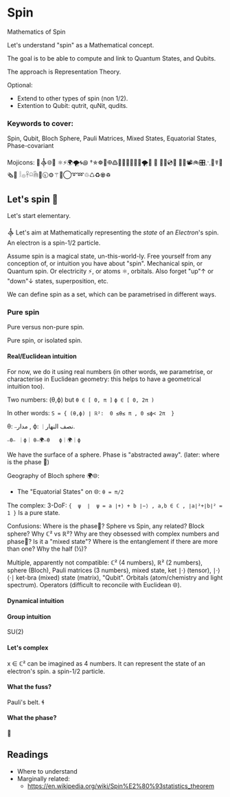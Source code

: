 # Spin
Mathematics of Spin

Let's understand "spin" as a Mathematical concept.

The goal is to be able to compute and link to Quantum States, and Qubits.

The approach is Representation Theory.

Optional:
* Extend to other types of spin (non 1/2).
* Extention to Qubit: qutrit, quNit, qudits.

### Keywords to cover:
Spin, Qubit, Bloch Sphere, Pauli Matrices, Mixed States, Equatorial States, Phase-covariant

Mojicons: 💫𒎓🌐🌈
⚛️⚡🌍🌪️🌀꩜
†✯☸🛞𐃏߷🧬🍥🎯📌📍🐚🌪🪩 💈
📡💽💿📀 🎡🎥📽🚲︎🎛𐬿🐌☤🔩🗞🧻
𓎛𓐍𓋹𓍶𓇖💍🕤⚙️⚚📿◯➰➿♲♺♻♼♽



 
## Let's spin 💫

Let's start elementary.

𒎓
Let's aim at Mathematically representing the *state* of an *Electron*'s spin.
An electron is a spin-1/2 particle.

Assume spin is a magical state, un-this-world-ly.
Free yourself from any conception of, or intuition you have about "spin". Mechanical spin, or Quantum spin. Or electricity ⚡, or atoms ⚛️, orbitals.
Also forget "up"↑ or "down"↓ states, superposition, etc.

We can define spin as a set, which can be parametrised in different ways.



### Pure spin
Pure versus non-pure spin.

Pure spin, or isolated spin.
#### Real/Euclidean intuition

For now, we do it using real numbers (in other words, we parametrise, or characterise in Euclidean geometry: this helps to have a geometrical intuition too).

Two numbers:
(θ,ϕ)
but
`θ ∈ [ 0, π ]`
`ϕ ∈ [ 0, 2π )`

In other words: `S = { (θ,ϕ) ∣ ℝ²:  0 ≤θ≤ π , 0 ≤ϕ< 2π  }`

θ: `⎯`مدار ,
ϕ: `｜`نصف النهار.

`⎯θ⎯ ｜ϕ｜` 
`θ⎯🌍⎯θ   ϕ｜🌍｜ϕ`

We have the surface of a sphere.
Phase is "abstracted away".
(later: where is the phase 🌈)

Geography of Bloch sphere 🌍🌐:
* The "Equatorial States" on 🌐: `θ = π/2`

The complex: 3-DoF:
`{  ψ  ∣  ψ = a ∣+⟩ + b ∣−⟩ , a,b ∈ ℂ , ∣a∣²+∣b∣² = 1 }`
Is a pure state.

Confusions: Where is the phase🌈? Sphere vs Spin, any related? Block sphere? Why ℂ² vs ℝ²? Why are they obsessed with complex numbers and phase🌈? Is it a "mixed state"? Where is the entanglement if there are more than one? Why the half (½)?

Multiple, apparently not compatible: ℂ² (4 numbers), ℝ² (2 numbers), sphere (Bloch), Pauli matrices (3 numbers), mixed state, ket ∣·⟩ (tensor), ∣·⟩⟨·∣ ket-bra (mixed) state (matrix), "Qubit". Orbitals (atom/chemistry and light spectrum).
Operators (difficult to reconcile with Euclidean 🌐).

#### Dynamical intuition

#### Group intuition
SU(2)

#### Let's complex
x ∈ ℂ² can be imagined as 4 numbers.
It can represent the state of an electron's spin.
a spin-1/2 particle.


#### What the fuss?
Pauli's belt. ɬ

#### What the phase?
🌈

## Readings
* Where to understand
* Marginally related:
   * https://en.wikipedia.org/wiki/Spin%E2%80%93statistics_theorem
